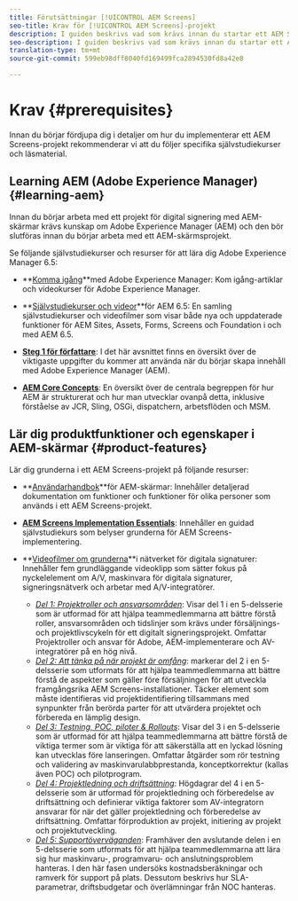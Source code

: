 ```yaml
---
title: Förutsättningar [!UICONTROL AEM Screens]
seo-title: Krav för [!UICONTROL AEM Screens]-projekt
description: I guiden beskrivs vad som krävs innan du startar ett AEM Screens-projekt.
seo-description: I guiden beskrivs vad som krävs innan du startar ett AEM Screens-projekt.
translation-type: tm+mt
source-git-commit: 599eb98dff8040fd169499fca2894530fd8a42e8

---
```



# Krav {#prerequisites}

Innan du börjar fördjupa dig i detaljer om hur du implementerar ett AEM Screens-projekt rekommenderar vi att du följer specifika självstudiekurser och läsmaterial.

## Learning AEM (Adobe Experience Manager) {#learning-aem}

Innan du börjar arbeta med ett projekt för digital signering med AEM-skärmar krävs kunskap om Adobe Experience Manager (AEM) och den bör slutföras innan du börjar arbeta med ett AEM-skärmsprojekt.

Se följande självstudiekurser och resurser för att lära dig Adobe Experience Manager 6.5:

* **[Komma igång](https://helpx.adobe.com/experience-manager/get-started.html)**med Adobe Experience Manager: Kom igång-artiklar och videokurser för Adobe Experience Manager.

* **[Självstudiekurser och videor](https://helpx.adobe.com/experience-manager/kt/index/aem-6-5-videos.html)**för AEM 6.5: En samling självstudiekurser och videofilmer som visar både nya och uppdaterade funktioner för AEM Sites, Assets, Forms, Screens och Foundation i och med AEM 6.5.

* **[Steg 1 för författare](https://helpx.adobe.com/experience-manager/6-5/sites/authoring/using/first-steps.html)**: I det här avsnittet finns en översikt över de viktigaste uppgifter du kommer att använda när du börjar skapa innehåll med Adobe Experience Manager (AEM).

* **[AEM Core Concepts](https://helpx.adobe.com/experience-manager/6-5/sites/developing/using/the-basics.html)**: En översikt över de centrala begreppen för hur AEM är strukturerat och hur man utvecklar ovanpå detta, inklusive förståelse av JCR, Sling, OSGi, dispatchern, arbetsflöden och MSM.

## Lär dig produktfunktioner och egenskaper i AEM-skärmar {#product-features}

Lär dig grunderna i ett AEM Screens-projekt på följande resurser:

* **[Användarhandbok](https://helpx.adobe.com/experience-manager/6-5/screens/user-guide.html)**för AEM-skärmar: Innehåller detaljerad dokumentation om funktioner och funktioner för olika personer som används i ett AEM Screens-projekt.

* **[AEM Screens Implementation Essentials](https://experienceleague.adobe.com/?launch=AEM-7a#recommended/solutions/experience-manager)**: Innehåller en guidad självstudiekurs som belyser grunderna för AEM Screens-implementering.

* **[Videofilmer om grunderna](https://helpx.adobe.com/experience-manager/6-5/screens/user-guide.html?topic=/experience-manager/6-5/screens/morehelp/digital-signage-networks-basics.ug.js)**i nätverket för digitala signaturer: Innehåller fem grundläggande videoklipp som sätter fokus på nyckelelement om A/V, maskinvara för digitala signaturer, signeringsnätverk och arbetar med A/V-integratörer.
   * *[Del 1: Projektroller och ansvarsområden](https://helpx.adobe.com/experience-manager/6-5/screens/using/project-roles-responsibilities.html)*: Visar del 1 i en 5-delsserie som är utformad för att hjälpa teammedlemmarna att bättre förstå roller, ansvarsområden och tidslinjer som krävs under försäljnings- och projektlivscykeln för ett digitalt signeringsprojekt. Omfattar Projektroller och ansvar för Adobe, AEM-implementerare och AV-integratörer på en hög nivå.
   * *[Del 2: Att tänka på när projekt är omfång](https://helpx.adobe.com/experience-manager/6-5/screens/using/project-considerations.html)*: markerar del 2 i en 5-delsserie som utformats för att hjälpa teammedlemmarna att bättre förstå de aspekter som gäller före försäljningen för att utveckla framgångsrika AEM Screens-installationer. Täcker element som måste identifieras vid projektidentifiering tillsammans med synpunkter från berörda parter för att utvärdera projektet och förbereda en lämplig design.
   * *[Del 3: Testning, POC, piloter &amp; Rollouts](https://helpx.adobe.com/experience-manager/6-5/screens/using/testing-pocs-pilots-rollouts.html)*: Visar del 3 i en 5-delsserie som är utformad för att hjälpa teammedlemmarna att bättre förstå de viktiga termer som är viktiga för att säkerställa att en lyckad lösning kan utvecklas före lanseringen. Omfattar åtgärder som rör testning och validering av maskinvarulabbprestanda, konceptkorrektur (kallas även POC) och pilotprogram.
   * *[Del 4: Projektledning och driftsättning](https://helpx.adobe.com/experience-manager/6-5/screens/using/project-management-and-deployment.html)*: Högdagrar del 4 i en 5-delsserie som är utformad för projektledning och förberedelse av driftsättning och definierar viktiga faktorer som AV-integratorn ansvarar för när det gäller projektledning och förberedelse av driftsättning. Omfattar förproduktion av projekt, initiering av projekt och projektutveckling.
   * *[Del 5: Supportöverväganden](https://helpx.adobe.com/experience-manager/6-5/screens/using/support-considerations.html)*: Framhäver den avslutande delen i en 5-delsserie som utformats för att hjälpa teammedlemmarna att lära sig hur maskinvaru-, programvaru- och anslutningsproblem hanteras. I den här fasen undersöks kostnadsberäkningar och ramverk för support på plats. Dessutom beskrivs hur SLA-parametrar, driftsbudgetar och överlämningar från NOC hanteras.
